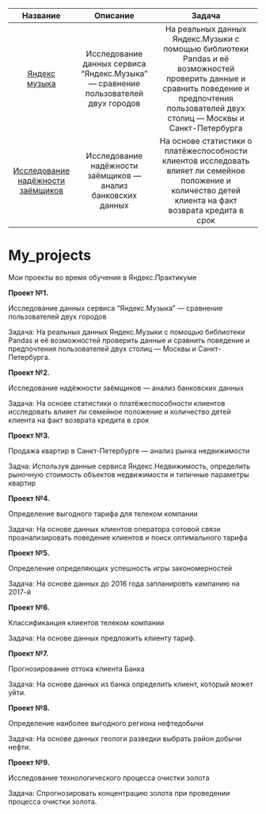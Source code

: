 Название  | Описание  | Задача  |
| :-----: | :-: | :-: | 
| [Яндекс музыка](https://github.com/marikondr/YA_project/blob/main/01_yandex.music/yandex.music.ipynb) | Исследование данных сервиса “Яндекс.Музыка” — сравнение пользователей двух городов | На реальных данных Яндекс.Музыки c помощью библиотеки Pandas и её возможностей проверить данные и сравнить поведение и предпочтения пользователей двух столиц — Москвы и Санкт-Петербурга | 
| [Исследование надёжности заёмщиков](https://github.com/marikondr/YA_project/blob/main/2_reliability%20of%20borrowers/2_reliability%20of%20borrowers.ipynb) | Исследование надёжности заёмщиков — анализ банковских данных | На основе статистики о платёжеспособности клиентов исследовать влияет ли семейное положение и количество детей клиента на факт возврата кредита в срок |


# My_projects
Мои проекты во время обучения в Яндекс.Практикуме

**Проект №1.**

Исследование данных сервиса “Яндекс.Музыка” — сравнение пользователей двух городов

Задача: На реальных данных Яндекс.Музыки c помощью библиотеки Pandas и её возможностей проверить данные и сравнить поведение и предпочтения пользователей двух столиц — Москвы и Санкт-Петербурга.

**Проект №2.**

Исследование надёжности заёмщиков — анализ банковских данных

Задача: На основе статистики о платёжеспособности клиентов исследовать влияет ли семейное положение и количество детей клиента на факт возврата кредита в срок

**Проект №3.**

Продажа квартир в Санкт-Петербурге — анализ рынка недвижимости

Задча: Используя данные сервиса Яндекс.Недвижимость, определить рыночную стоимость объектов недвижимости и типичные параметры квартир

**Проект №4.**

Определение выгодного тарифа для телеком компании

Задача: На основе данных клиентов оператора сотовой связи проанализировать поведение клиентов и поиск оптимального тарифа

**Проект №5.**

Определение определяющих успешность игры закономерностей

Задача: На основе данных до 2016 года запланировть кампанию на 2017-й

**Проект №6.**

Классификаиция клиентов телеком компании

Задача: На основе данных предложить клиенту тариф.

**Проект №7.**

Прогнозирование оттока клиента Банка

Задача: На основе данных из банка определить клиент, который может уйти.

**Проект №8.**

Определение наиболее выгодного региона нефтедобычи

Задача: На основе данных геологи разведки выбрать район добычи нефти.

**Проект №9.**

Исследование технологического процесса очистки золота

Задача: Спрогнозировать концентрацию золота при проведении процесса очистки золота.
